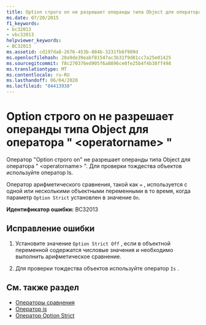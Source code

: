 ```yaml
---
title: Option строго on не разрешает операнды типа Object для оператора " <operatorname> "
ms.date: 07/20/2015
f1_keywords:
- bc32013
- vbc32013
helpviewer_keywords:
- BC32013
ms.assetid: cd197da8-2676-453b-884b-3231fb6f909d
ms.openlocfilehash: 20a9de39eabf81547ac3b31f9d81cc7a25e01425
ms.sourcegitcommit: f8c270376ed905f6a8896ce0fe25b4f4b38ff498
ms.translationtype: MT
ms.contentlocale: ru-RU
ms.lasthandoff: 06/04/2020
ms.locfileid: "84413938"
---
```

# <a name="option-strict-on-disallows-operands-of-type-object-for-operator-operatorname"></a>Option строго on не разрешает операнды типа Object для оператора " \<operatorname> "
Оператор "Option строго on" не разрешает операнды типа Object для оператора " \<operatorname> ". Для проверки тождества объектов используйте оператор Is.  
  
 Оператор арифметического сравнения, такой как `=` , используется с одной или несколькими объектными переменными в то время, когда параметр `Option Strict` установлен в значение `On`.  
  
 **Идентификатор ошибки:** BC32013  
  
## <a name="to-correct-this-error"></a>Исправление ошибки  
  
1. Установите значение `Option Strict Off` , если в объектной переменной содержатся числовые значения и необходимо выполнить арифметическое сравнение.  
  
2. Для проверки тождества объектов используйте оператор `Is` .  
  
## <a name="see-also"></a>См. также раздел

- [Операторы сравнения](../language-reference/operators/comparison-operators.md)
- [Оператор is](../language-reference/operators/is-operator.md)
- [Оператор Option Strict](../language-reference/statements/option-strict-statement.md)
